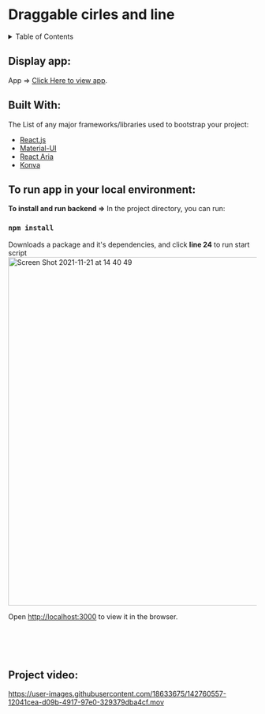 # Draggable cirles and line


 
 <!-- TABLE OF CONTENTS -->
<details>
  <summary>Table of Contents</summary>
  <ol>
    <li><a href="#display">How to display app</a></li>    
    <li><a href="#run">How to Built With</a></li>
    <li><a href="#roadmap">How to run app in your local environment</a></li>
    <li><a href="#contributing3">What does project look like?</a></li>
  </ol>
</details>

## Display app:

 App => [Click Here to view app](https://vev-app.herokuapp.com/).
 
 
## Built With:

The List of any major frameworks/libraries used to bootstrap your project:

* [React.js](https://reactjs.org/)
* [Material-UI](https://www.npmjs.com/package/@material-ui/core/)
* [React Aria](https://react-spectrum.adobe.com/react-aria/index.html)
* [Konva](https://konvajs.org/)

## To run app in your local environment:

**To install and run backend =>** In the project directory, you can run:

### `npm install`
Downloads a package and it's dependencies, and click **line 24** to run start script <br/>
<img width="705" alt="Screen Shot 2021-11-21 at 14 40 49" src="https://user-images.githubusercontent.com/18633675/142760354-83a95cc2-8f03-4ed8-b938-65f6483205bf.png">


Open [http://localhost:3000](http://localhost:3000) to view it in the browser. <br/><br/><br/><br/><br/>

## Project video:


https://user-images.githubusercontent.com/18633675/142760557-12041cea-d09b-4917-97e0-329379dba4cf.mov

